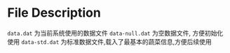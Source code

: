 # File Description
`data.dat` 为当前系统使用的数据文件
`data-null.dat` 为空数据文件, 方便初始化使用
`data-std.dat` 为标准数据文件,载入了最基本的蔬菜信息,方便后续使用